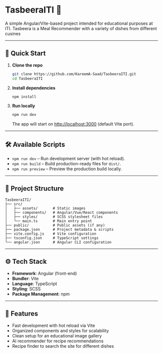 # TasbeeraITI 🥗

A simple Angular/Vite-based project intended for educational purposes at ITI.
Tasbeera is a Meal Recommender with a variety of dishes from different cusines 
 

---

## 🚀 Quick Start

1. **Clone the repo**
   ```bash
   git clone https://github.com/KareemA-Saad/TasbeeraITI.git
   cd TasbeeraITI
   ```

2. **Install dependencies**
   ```bash
   npm install
   ```

3. **Run locally**
   ```bash
   npm run dev
   ```
   The app will start on [http://localhost:3000](http://localhost:3000) (default Vite port).

---

## 🛠️ Available Scripts

- `npm run dev` – Run development server (with hot reload).
- `npm run build` – Build production-ready files for `dist/`.
- `npm run preview` – Preview the production build locally.

---

## 📂 Project Structure

```
TasbeeraITI/
├── src/
│   ├── assets/       # Static images
│   ├── components/   # Angular/Vue/React components
│   ├── styles/       # SCSS stylesheet files
│   └── main.ts       # Main entry point
├── public/           # Public assets (if any)
├── package.json      # Project metadata & scripts
├── vite.config.js    # Vite configuration
├── tsconfig.json     # TypeScript settings
└── angular.json      # Angular CLI configuration
```

---

## ⚙️ Tech Stack

- **Framework**: Angular (front-end)
- **Bundler**: Vite
- **Language**: TypeScript
- **Styling**: SCSS
- **Package Management**: npm

---

## 🎯 Features

- Fast development with hot reload via Vite
- Organized components and styles for scalability
- Clean setup for an educational image gallery
- AI recommender for recipe recommendations
- Recipe finder to search the site for different dishes



